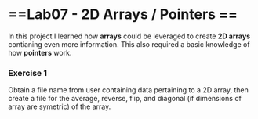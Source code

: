 # ==Lab07 - 2D Arrays / Pointers ==

In this project I learned how **arrays** could be leveraged to create **2D arrays** contianing even more information. This also required a basic knowledge of how **pointers** work.

### Exercise 1

Obtain a file name from user containing data pertaining to a 2D array, then create a file for the average, reverse, flip, and diagonal (if dimensions of array are symetric) of the array.
